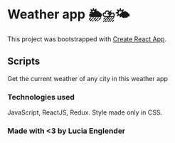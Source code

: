 # Weather app 🌦⛈🌤

This project was bootstrapped with [Create React App](https://github.com/facebook/create-react-app).

## Scripts

Get the current weather of any city in this weather app

### Technologies used

JavaScript, ReactJS, Redux.
Style made only in CSS.

### Made with <3 by Lucia Englender
